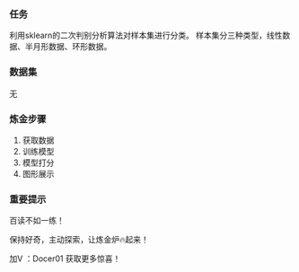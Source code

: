 

### 任务
利用sklearn的二次判别分析算法对样本集进行分类。
样本集分三种类型，线性数据、半月形数据、环形数据。

### 数据集
无

### 炼金步骤
1. 获取数据
2. 训练模型
3. 模型打分
4. 图形展示

### 重要提示
百读不如一练！

保持好奇，主动探索，让炼金炉🔥起来！

加V ：Docer01 获取更多惊喜！